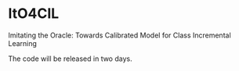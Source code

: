 # ItO4CIL
Imitating the Oracle: Towards Calibrated Model for Class Incremental Learning

The code will be released in two days.
